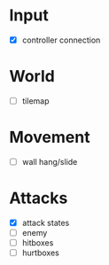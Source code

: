# Input
- [x] controller connection

# World
- [ ] tilemap

# Movement
- [ ] wall hang/slide

# Attacks
- [x] attack states
- [ ] enemy
- [ ] hitboxes
- [ ] hurtboxes
